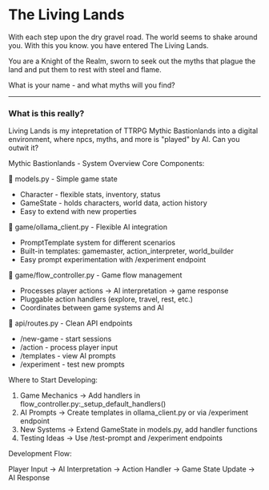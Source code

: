 # The Living Lands
With each step upon the dry gravel road. The world seems to shake around you. With this you know. you have entered The Living Lands.

You are a Knight of the Realm, sworn to seek out the myths that plague the land and put them to rest with steel and flame.

What is your name - and what myths will you find?

---
### What is this really?

Living Lands is my intepretation of TTRPG Mythic Bastionlands into a digital environment, where npcs, myths, and more is "played" by AI. Can you outwit it? 


Mythic Bastionlands - System Overview
Core Components:

  📁 models.py - Simple game state
  - Character - flexible stats, inventory, status
  - GameState - holds characters, world data, action history
  - Easy to extend with new properties

  📁 game/ollama_client.py - Flexible AI integration
  - PromptTemplate system for different scenarios
  - Built-in templates: gamemaster, action_interpreter, world_builder
  - Easy prompt experimentation with /experiment endpoint

  📁 game/flow_controller.py - Game flow management
  - Processes player actions → AI interpretation → game response
  - Pluggable action handlers (explore, travel, rest, etc.)
  - Coordinates between game systems and AI

  📁 api/routes.py - Clean API endpoints
  - /new-game - start sessions
  - /action - process player input
  - /templates - view AI prompts
  - /experiment - test new prompts

  Where to Start Developing:

  1. Game Mechanics → Add handlers in flow_controller.py:_setup_default_handlers()
  2. AI Prompts → Create templates in ollama_client.py or via /experiment endpoint
  3. New Systems → Extend GameState in models.py, add handler functions
  4. Testing Ideas → Use /test-prompt and /experiment endpoints

  Development Flow:

  Player Input → AI Interpretation → Action Handler → Game State Update → AI Response
